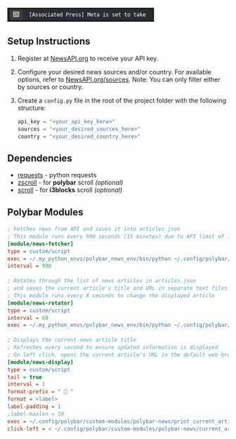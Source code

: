 ![Polybar-news](/assets/example.gif?raw=true "Polybar-news")

## Setup Instructions

1. Register at [NewsAPI.org](https://newsapi.org/) to receive your API key.

2. Configure your desired news sources and/or country. For available options, refer to [NewsAPI.org/sources](https://newsapi.org/sources). Note: You can only filter either by sources or country.

3. Create a `config.py` file in the root of the project folder with the following structure:
   
   ```python
   api_key = "<your_api_key_here>"
   sources = "<your_desired_sources_here>"
   country = "<your_desired_country_here>"
## Dependencies

- [requests](https://pypi.org/project/requests/) - python requests
- [zscroll](https://github.com/noctuid/zscroll#installation) - for **polybar** scroll *(optional)*
- [scroll](https://github.com/Anachron/i3blocks#scroll) - for **i3blocks** scroll *(optional)*

## Polybar Modules

```ini
; Fetches news from API and saves it into articles.json
; This module runs every 900 seconds (15 minutes) due to API limit of 100 calls per day for free tier accounts
[module/news-fetcher]
type = custom/script
exec = ~/.my_python_envs/polybar_news_env/bin/python ~/.config/polybar/custom-modules/polybar-news/news_fetcher.py
interval = 900

; Rotates through the list of news articles in articles.json 
; and saves the current article's title and URL in separate text files
; This module runs every X seconds to change the displayed article
[module/news-rotator]
type = custom/script
interval = 60
exec = ~/.my_python_envs/polybar_news_env/bin/python ~/.config/polybar/custom-modules/polybar-news/news_rotator.py

; Displays the current news article title
; Refreshes every second to ensure updated information is displayed 
; On left click, opens the current article's URL in the default web browser
[module/news-display]
type = custom/script
tail = true
interval = 1
format-prefix = "  "
format = <label>
label-padding = 1
;label-maxlen = 50
exec = ~/.config/polybar/custom-modules/polybar-news/print_current_article.sh ; For scrolling change to scroll_current_article.sh
click-left = < ~/.config/polybar/custom-modules/polybar-news/current_article_url.txt xargs -I % xdg-open %

```
